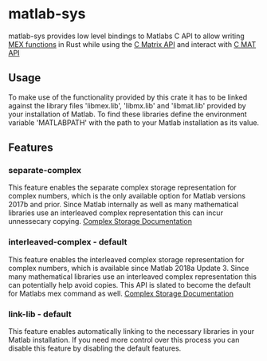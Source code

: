 # matlab-sys
matlab-sys provides low level bindings to Matlabs C API to allow writing [MEX functions](https://de.mathworks.com/help/matlab/call-mex-files-1.html?s_tid=CRUX_lftnav) in Rust while using the [C Matrix API](https://de.mathworks.com/help/matlab/cc-mx-matrix-library.html?s_tid=CRUX_lftnav) and interact with [C MAT API](https://de.mathworks.com/help/matlab/matlab-c-api-to-read-mat-file-data.html?s_tid=CRUX_lftnav)  

## Usage
To make use of the functionality provided by this crate it has to be linked against the library files 'libmex.lib', 'libmx.lib' and 'libmat.lib' provided by your installation of Matlab. To find these libraries define the environment variable 'MATLABPATH' with the path to your Matlab installation as its value. 

## Features
### separate-complex  
This feature enables the separate complex storage representation for complex numbers, which is the only available option for Matlab versions 2017b and prior. Since Matlab internally as well as many mathematical libraries use an interleaved complex representation this can incur unnessecary copying. [Complex Storage Documentation]
### interleaved-complex - default  
This feature enables the interleaved complex storage representation for complex numbers, which is available since Matlab 2018a Update 3. Since many mathematical libraries use an interleaved complex representation this can potentially help avoid copies. This API is slated to become the default for Matlabs mex command as well. [Complex Storage Documentation]
### link-lib - default  
This feature enables automatically linking to the necessary libraries in your Matlab installation. If you need more control over this process you can disable this feature by disabling the default features.



[Complex Storage Documentation]: https://de.mathworks.com/help/matlab/matlab_external/matlab-support-for-interleaved-complex.html